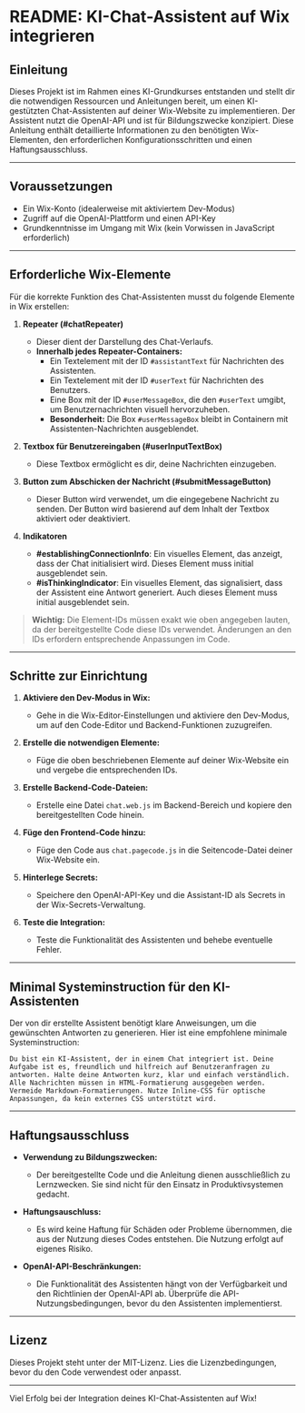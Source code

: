 # README: KI-Chat-Assistent auf Wix integrieren

## Einleitung
Dieses Projekt ist im Rahmen eines KI-Grundkurses entstanden und stellt dir die notwendigen Ressourcen und Anleitungen bereit, um einen KI-gestützten Chat-Assistenten auf deiner Wix-Website zu implementieren. Der Assistent nutzt die OpenAI-API und ist für Bildungszwecke konzipiert. Diese Anleitung enthält detaillierte Informationen zu den benötigten Wix-Elementen, den erforderlichen Konfigurationsschritten und einen Haftungsausschluss.

---

## Voraussetzungen
- Ein Wix-Konto (idealerweise mit aktiviertem Dev-Modus)
- Zugriff auf die OpenAI-Plattform und einen API-Key
- Grundkenntnisse im Umgang mit Wix (kein Vorwissen in JavaScript erforderlich)

---

## Erforderliche Wix-Elemente

Für die korrekte Funktion des Chat-Assistenten musst du folgende Elemente in Wix erstellen:

1. **Repeater (#chatRepeater)**
   - Dieser dient der Darstellung des Chat-Verlaufs.
   - **Innerhalb jedes Repeater-Containers:**
     - Ein Textelement mit der ID `#assistantText` für Nachrichten des Assistenten.
     - Ein Textelement mit der ID `#userText` für Nachrichten des Benutzers.
     - Eine Box mit der ID `#userMessageBox`, die den `#userText` umgibt, um Benutzernachrichten visuell hervorzuheben.
     - **Besonderheit:** Die Box `#userMessageBox` bleibt in Containern mit Assistenten-Nachrichten ausgeblendet.

2. **Textbox für Benutzereingaben (#userInputTextBox)**
   - Diese Textbox ermöglicht es dir, deine Nachrichten einzugeben.

3. **Button zum Abschicken der Nachricht (#submitMessageButton)**
   - Dieser Button wird verwendet, um die eingegebene Nachricht zu senden. Der Button wird basierend auf dem Inhalt der Textbox aktiviert oder deaktiviert.

4. **Indikatoren**
   - **#establishingConnectionInfo**: Ein visuelles Element, das anzeigt, dass der Chat initialisiert wird. Dieses Element muss initial ausgeblendet sein.
   - **#isThinkingIndicator**: Ein visuelles Element, das signalisiert, dass der Assistent eine Antwort generiert. Auch dieses Element muss initial ausgeblendet sein.

> **Wichtig:** Die Element-IDs müssen exakt wie oben angegeben lauten, da der bereitgestellte Code diese IDs verwendet. Änderungen an den IDs erfordern entsprechende Anpassungen im Code.

---

## Schritte zur Einrichtung

1. **Aktiviere den Dev-Modus in Wix:**
   - Gehe in die Wix-Editor-Einstellungen und aktiviere den Dev-Modus, um auf den Code-Editor und Backend-Funktionen zuzugreifen.

2. **Erstelle die notwendigen Elemente:**
   - Füge die oben beschriebenen Elemente auf deiner Wix-Website ein und vergebe die entsprechenden IDs.

3. **Erstelle Backend-Code-Dateien:**
   - Erstelle eine Datei `chat.web.js` im Backend-Bereich und kopiere den bereitgestellten Code hinein.

4. **Füge den Frontend-Code hinzu:**
   - Füge den Code aus `chat.pagecode.js` in die Seitencode-Datei deiner Wix-Website ein.

5. **Hinterlege Secrets:**
   - Speichere den OpenAI-API-Key und die Assistant-ID als Secrets in der Wix-Secrets-Verwaltung.

6. **Teste die Integration:**
   - Teste die Funktionalität des Assistenten und behebe eventuelle Fehler.

---

## Minimal Systeminstruction für den KI-Assistenten

Der von dir erstellte Assistent benötigt klare Anweisungen, um die gewünschten Antworten zu generieren. Hier ist eine empfohlene minimale Systeminstruction:

```
Du bist ein KI-Assistent, der in einem Chat integriert ist. Deine Aufgabe ist es, freundlich und hilfreich auf Benutzeranfragen zu antworten. Halte deine Antworten kurz, klar und einfach verständlich. Alle Nachrichten müssen in HTML-Formatierung ausgegeben werden. Vermeide Markdown-Formatierungen. Nutze Inline-CSS für optische Anpassungen, da kein externes CSS unterstützt wird.
```

---

## Haftungsausschluss

- **Verwendung zu Bildungszwecken:**
  - Der bereitgestellte Code und die Anleitung dienen ausschließlich zu Lernzwecken. Sie sind nicht für den Einsatz in Produktivsystemen gedacht.

- **Haftungsauschluss:**
  - Es wird keine Haftung für Schäden oder Probleme übernommen, die aus der Nutzung dieses Codes entstehen. Die Nutzung erfolgt auf eigenes Risiko.

- **OpenAI-API-Beschränkungen:**
  - Die Funktionalität des Assistenten hängt von der Verfügbarkeit und den Richtlinien der OpenAI-API ab. Überprüfe die API-Nutzungsbedingungen, bevor du den Assistenten implementierst.

---

## Lizenz
Dieses Projekt steht unter der MIT-Lizenz. Lies die Lizenzbedingungen, bevor du den Code verwendest oder anpasst.

---

Viel Erfolg bei der Integration deines KI-Chat-Assistenten auf Wix!
